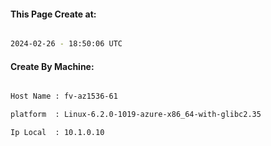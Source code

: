 
   
#### This Page Create at:

```bash

2024-02-26 - 18:50:06 UTC

```

#### Create By Machine:

```bash

Host Name : fv-az1536-61

platform  : Linux-6.2.0-1019-azure-x86_64-with-glibc2.35

Ip Local  : 10.1.0.10

```

